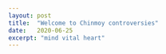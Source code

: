 ```yaml
---
layout: post
title:  "Welcome to Chinmoy controversies"
date:   2020-06-25
excerpt: "mind vital heart"
---
```

